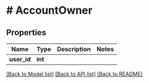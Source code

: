 # # AccountOwner

## Properties

Name | Type | Description | Notes
------------ | ------------- | ------------- | -------------
**user_id** | **int** |  | 

[[Back to Model list]](../../README.md#documentation-for-models) [[Back to API list]](../../README.md#documentation-for-api-endpoints) [[Back to README]](../../README.md)


